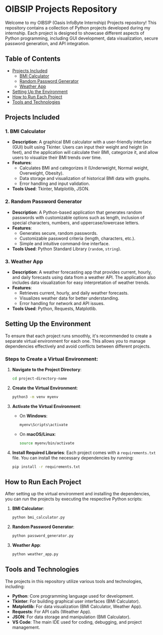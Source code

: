 # OIBSIP Projects Repository

Welcome to my OIBSIP (Oasis InfoByte Internship) Projects repository! This repository contains a collection of Python projects developed during my internship. Each project is designed to showcase different aspects of Python programming, including GUI development, data visualization, secure password generation, and API integration.

## Table of Contents
- [Projects Included](#projects-included)
  - [BMI Calculator](#1-bmi-calculator)
  - [Random Password Generator](#2-random-password-generator)
  - [Weather App](#3-weather-app)
- [Setting Up the Environment](#setting-up-the-environment)
- [How to Run Each Project](#how-to-run-each-project)
- [Tools and Technologies](#tools-and-technologies)

## Projects Included

### 1. **BMI Calculator**
   - **Description**: A graphical BMI calculator with a user-friendly interface (GUI) built using Tkinter. Users can input their weight and height (in feet), and the application will calculate their BMI, categorize it, and allow users to visualize their BMI trends over time.
   - **Features**:
     - Calculates BMI and categorizes it (Underweight, Normal weight, Overweight, Obesity).
     - Data storage and visualization of historical BMI data with graphs.
     - Error handling and input validation.
   - **Tools Used**: Tkinter, Matplotlib, JSON.

### 2. **Random Password Generator**
   - **Description**: A Python-based application that generates random passwords with customizable options such as length, inclusion of special characters, numbers, and uppercase/lowercase letters.
   - **Features**:
     - Generates secure, random passwords.
     - Customizable password criteria (length, characters, etc.).
     - Simple and intuitive command-line interface.
   - **Tools Used**: Python Standard Library (`random`, `string`).

### 3. **Weather App**
   - **Description**: A weather forecasting app that provides current, hourly, and daily forecasts using data from a weather API. The application also includes data visualization for easy interpretation of weather trends.
   - **Features**:
     - Retrieves current, hourly, and daily weather forecasts.
     - Visualizes weather data for better understanding.
     - Error handling for network and API issues.
   - **Tools Used**: Python, Requests, Matplotlib.

## Setting Up the Environment
To ensure that each project runs smoothly, it's recommended to create a separate virtual environment for each one. This allows you to manage dependencies effectively and avoid conflicts between different projects.

### Steps to Create a Virtual Environment:
1. **Navigate to the Project Directory**:
   ```bash
   cd project-directory-name
   ```

2. **Create the Virtual Environment**:
   ```bash
   python3 -m venv myenv
   ```

3. **Activate the Virtual Environment**:
   - On **Windows**:
     ```bash
     myenv\Scripts\activate
     ```
   - On **macOS/Linux**:
     ```bash
     source myenv/bin/activate
     ```

4. **Install Required Libraries**:
   Each project comes with a `requirements.txt` file. You can install the necessary dependencies by running:
   ```bash
   pip install -r requirements.txt
   ```

## How to Run Each Project
After setting up the virtual environment and installing the dependencies, you can run the projects by executing the respective Python scripts:

1. **BMI Calculator**:
   ```bash
   python bmi_calculator.py
   ```
   
2. **Random Password Generator**:
   ```bash
   python password_generator.py
   ```

3. **Weather App**:
   ```bash
   python weather_app.py
   ```

## Tools and Technologies
The projects in this repository utilize various tools and technologies, including:
- **Python**: Core programming language used for development.
- **Tkinter**: For building graphical user interfaces (BMI Calculator).
- **Matplotlib**: For data visualization (BMI Calculator, Weather App).
- **Requests**: For API calls (Weather App).
- **JSON**: For data storage and manipulation (BMI Calculator).
- **VS Code**: The main IDE used for coding, debugging, and project management.

